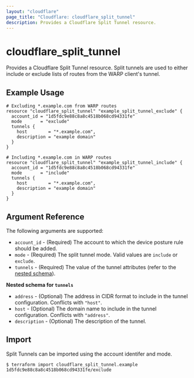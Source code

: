 ```yaml
---
layout: "cloudflare"
page_title: "Cloudflare: cloudflare_split_tunnel"
description: Provides a Cloudflare Split Tunnel resource.
---
```


# cloudflare_split_tunnel

Provides a Cloudflare Split Tunnel resource. Split tunnels are used to either
include or exclude lists of routes from the WARP client's tunnel.

## Example Usage

```hcl
# Excluding *.example.com from WARP routes
resource "cloudflare_split_tunnel" "example_split_tunnel_exclude" {
  account_id = "1d5fdc9e88c8a8c4518b068cd94331fe"
  mode       = "exclude"
  tunnels {
    host        = "*.example.com",
    description = "example domain"
  }
}

# Including *.example.com in WARP routes
resource "cloudflare_split_tunnel" "example_split_tunnel_include" {
  account_id = "1d5fdc9e88c8a8c4518b068cd94331fe"
  mode       = "include"
  tunnels {
    host        = "*.example.com",
    description = "example domain"
  }
}
```

## Argument Reference

The following arguments are supported:

- `account_id` - (Required) The account to which the device posture rule should be added.
- `mode` - (Required) The split tunnel mode. Valid values are `include` or `exclude`.
- `tunnels` - (Required) The value of the tunnel attributes (refer to the [nested schema](#nestedblock--tunnels)).

<a id="nestedblock--tunnels"></a>
**Nested schema for `tunnels`**

- `address` - (Optional) The address in CIDR format to include in the tunnel configuration. Conflicts with `"host"`.
- `host` - (Optional) The domain name to include in the tunnel configuration. Conflicts with `"address"`.
- `description` - (Optional) The description of the tunnel.

## Import

Split Tunnels can be imported using the account identifer and mode.

```
$ terraform import cloudflare_split_tunnel.example 1d5fdc9e88c8a8c4518b068cd94331fe/exclude
```
